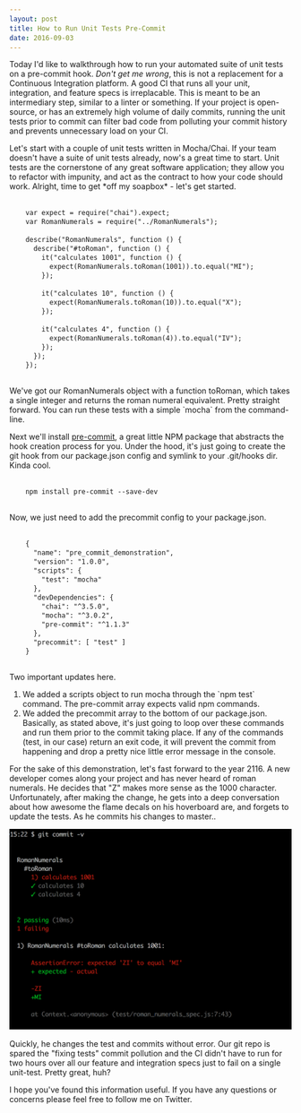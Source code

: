 ```yaml
---
layout: post
title: How to Run Unit Tests Pre-Commit
date: 2016-09-03
---
```


<p>
  Today I'd like to walkthrough how to run your automated suite of unit tests on a pre-commit hook. <em>Don't get me wrong</em>, this is not a replacement for a Continuous Integration platform. A good CI that runs all your unit, integration, and feature specs is irreplacable. This is meant to be an intermediary step, similar to a linter or something. If your project is open-source, or has an extremely high volume of daily commits, running the unit tests prior to commit can filter bad code from polluting your commit history and prevents unnecessary load on your CI.
</p>

<p>
  Let's start with a couple of unit tests written in Mocha/Chai. If your team doesn't have a suite of unit tests already, now's a great time to start. Unit tests are the cornerstone of any great software application; they allow you to refactor with impunity, and act as the contract to how your code should work. Alright, time to get *off my soapbox* - let's get started.
</p>

<pre>
  <code class="javascript">
    var expect = require("chai").expect;
    var RomanNumerals = require("../RomanNumerals");

    describe("RomanNumerals", function () {
      describe("#toRoman", function () {
        it("calculates 1001", function () {
          expect(RomanNumerals.toRoman(1001)).to.equal("MI");
        });

        it("calculates 10", function () {
          expect(RomanNumerals.toRoman(10)).to.equal("X");
        });

        it("calculates 4", function () {
          expect(RomanNumerals.toRoman(4)).to.equal("IV");
        });
      });
    });
  </code>
</pre>

<p>
  We've got our RomanNumerals object with a function toRoman, which takes a single integer and returns the roman numeral equivalent. Pretty straight forward. You can run these tests with a simple `mocha` from the command-line.
</p>

<p>
  Next we'll install <a href="https://www.npmjs.com/package/pre-commit">pre-commit</a>, a great little NPM package that abstracts the hook creation process for you. Under the hood, it's just going to create the git hook from our package.json config and symlink to your .git/hooks dir. Kinda cool.
</p>

<pre>
  <code type="bash">
    npm install pre-commit --save-dev
  </code>
</pre>

<p>
  Now, we just need to add the precommit config to your package.json.
</p>

<pre>
  <code type="javascript">
    {
      "name": "pre_commit_demonstration",
      "version": "1.0.0",
      "scripts": {
        "test": "mocha"
      },
      "devDependencies": {
        "chai": "^3.5.0",
        "mocha": "^3.0.2",
        "pre-commit": "^1.1.3"
      },
      "precommit": [ "test" ]
    }
  </code>
</pre>

<p>
  Two important updates here.
  <ol>
    <li>We added a scripts object to run mocha through the `npm test` command. The pre-commit array expects valid npm commands.</li>
    <li>We added the precommit array to the bottom of our package.json. Basically, as stated above, it's just going to loop over these commands and run them prior to the commit taking place. If any of the commands (test, in our case) return an exit code, it will prevent the commit from happening and drop a pretty nice little error message in the console.</li>
  </ol>
</p>

<p>
  For the sake of this demonstration, let's fast forward to the year 2116. A new developer comes along your project and has never heard of roman numerals. He decides that "Z" makes more sense as the 1000 character. Unfortunately, after making the change, he gets into a deep conversation about how awesome the flame decals on his hoverboard are, and forgets to update the tests. As he commits his changes to master..
</p>

<p class="row">
  <img class="col-md-6 col-md-offset-3" src="/assets/img/precommit_failure.png" alt="Failure" />
</p>

<p>
  Quickly, he changes the test and commits without error. Our git repo is spared the "fixing tests" commit pollution and the CI didn't have to run for two hours over all our feature and integration specs just to fail on a single unit-test. Pretty great, huh?
</p>


<p>
  I hope you've found this information useful. If you have any questions or concerns please feel free to follow me on Twitter.
</p>
